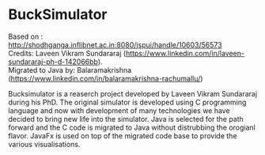 # BuckSimulator
Based on : http://shodhganga.inflibnet.ac.in:8080/jspui/handle/10603/56573  
Credits: Laveen Vikram Sundararaj  (https://www.linkedin.com/in/laveen-sundararaj-ph-d-142066bb).  
Migrated to Java by: Balaramakrishna (https://www.linkedin.com/in/balaramakrishna-rachumallu/)  

Bucksimulator is a reaserch project developed by Laveen Vikram Sundararaj during his PhD.
The original simulator is developed using C programming language and now with development of many technologies we have decided to bring new life into the simulator.
Java is selected for the path forward and the C code is migrated to Java without distrubbing the orogianl flavor.
JavaFx is used on top of the migrated code base to provide the various visualisations.
